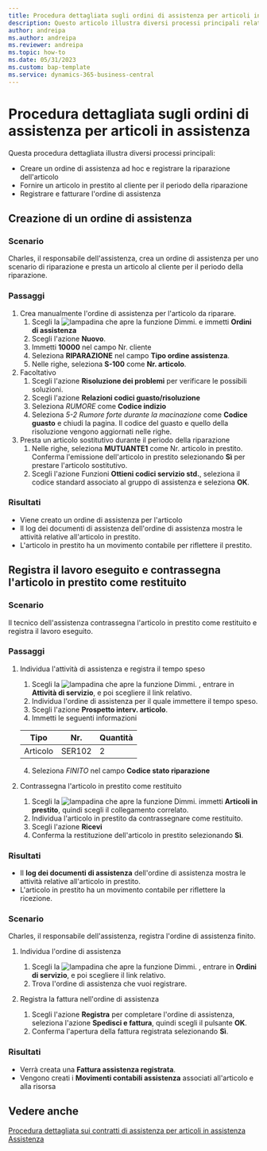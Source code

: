 ```yaml
---
title: Procedura dettagliata sugli ordini di assistenza per articoli in assistenza
description: Questo articolo illustra diversi processi principali relativi ad ordini di assistenza e articoli in assistenza.
author: andreipa
ms.author: andreipa
ms.reviewer: andreipa
ms.topic: how-to
ms.date: 05/31/2023
ms.custom: bap-template
ms.service: dynamics-365-business-central
---
```


# <a name="walkthrough-of-service-orders-for-service-items"></a>Procedura dettagliata sugli ordini di assistenza per articoli in assistenza

Questa procedura dettagliata illustra diversi processi principali:

- Creare un ordine di assistenza ad hoc e registrare la riparazione dell'articolo
- Fornire un articolo in prestito al cliente per il periodo della riparazione
- Registrare e fatturare l'ordine di assistenza
    
## <a name="creating-a-service-order"></a>Creazione di un ordine di assistenza

### <a name="scenario"></a>Scenario

Charles, il responsabile dell'assistenza, crea un ordine di assistenza per uno scenario di riparazione e presta un articolo al cliente per il periodo della riparazione.

### <a name="steps"></a>Passaggi

1. Crea manualmente l'ordine di assistenza per l'articolo da riparare.
   1. Scegli la ![lampadina che apre la funzione Dimmi.](../../media/ui-search/search_small.png "Informazioni sull'operazione che si desidera eseguire") e immetti **Ordini di assistenza**
   2. Scegli l'azione **Nuovo**.
   3. Immetti **10000** nel campo Nr. cliente
   4. Seleziona **RIPARAZIONE** nel campo **Tipo ordine assistenza**.
   5. Nelle righe, seleziona **S-100** come **Nr. articolo**.
2. Facoltativo
   1. Scegli l'azione **Risoluzione dei problemi** per verificare le possibili soluzioni.
   2. Scegli l'azione **Relazioni codici guasto/risoluzione**
   3. Seleziona *RUMORE* come **Codice indizio**
   4. Seleziona *5-2 Rumore forte durante la macinazione* come **Codice guasto** e chiudi la pagina. Il codice del guasto e quello della risoluzione vengono aggiornati nelle righe.
3. Presta un articolo sostitutivo durante il periodo della riparazione
   1. Nelle righe, seleziona **MUTUANTE1** come Nr. articolo in prestito. Conferma l'emissione dell'articolo in prestito selezionando **Sì** per prestare l'articolo sostitutivo. 
   2. Scegli l'azione Funzioni **Ottieni codici servizio std.**, seleziona il codice standard associato al gruppo di assistenza e seleziona **OK**.
   
### <a name="results"></a>Risultati

- Viene creato un ordine di assistenza per l'articolo
- Il log dei documenti di assistenza dell'ordine di assistenza mostra le attività relative all'articolo in prestito.
- L'articolo in prestito ha un movimento contabile per riflettere il prestito.
   

## <a name="register-performed-work-mark-loaner-as-returned"></a>Registra il lavoro eseguito e contrassegna l'articolo in prestito come restituito

### <a name="scenario-1"></a>Scenario

Il tecnico dell'assistenza contrassegna l'articolo in prestito come restituito e registra il lavoro eseguito.

### <a name="steps-1"></a>Passaggi

1. Individua l'attività di assistenza e registra il tempo speso 
   1. Scegli la ![lampadina che apre la funzione Dimmi.](../../media/ui-search/search_small.png "Informazioni sull'operazione che si desidera eseguire") , entrare in **Attività di servizio**, e poi scegliere il link relativo.
   2. Individua l'ordine di assistenza per il quale immettere il tempo speso.
   3. Scegli l'azione **Prospetto interv. articolo**.
   4. Immetti le seguenti informazioni

    |Tipo|Nr.|Quantità|
    |----|---|--------|  
    |Articolo|SER102|2|

   4. Seleziona *FINITO* nel campo **Codice stato riparazione**
    
2. Contrassegna l'articolo in prestito come restituito
   1. Scegli la ![lampadina che apre la funzione Dimmi.](../../media/ui-search/search_small.png "Informazioni sull'operazione che si desidera eseguire") immetti **Articoli in prestito**, quindi scegli il collegamento correlato.
   2. Individua l'articolo in prestito da contrassegnare come restituito.
   3. Scegli l'azione **Ricevi** 
   4. Conferma la restituzione dell'articolo in prestito selezionando **Sì**.
      
### <a name="results-1"></a>Risultati

- Il **log dei documenti di assistenza** dell'ordine di assistenza mostra le attività relative all'articolo in prestito.
- L'articolo in prestito ha un movimento contabile per riflettere la ricezione.


### <a name="scenario-2"></a>Scenario

Charles, il responsabile dell'assistenza, registra l'ordine di assistenza finito.

1. Individua l'ordine di assistenza 
   1. Scegli la ![lampadina che apre la funzione Dimmi.](../../media/ui-search/search_small.png "Informazioni sull'operazione che si desidera eseguire") , entrare in **Ordini di servizio**, e poi scegliere il link relativo.
   2. Trova l'ordine di assistenza che vuoi registrare.

2. Registra la fattura nell'ordine di assistenza
   1. Scegli l'azione **Registra** per completare l'ordine di assistenza, seleziona l'azione **Spedisci e fattura**, quindi scegli il pulsante **OK**.
   2. Conferma l'apertura della fattura registrata selezionando **Sì**. 
### <a name="results-2"></a>Risultati

- Verrà creata una **Fattura assistenza registrata**.
- Vengono creati i **Movimenti contabili assistenza** associati all'articolo e alla risorsa

## <a name="see-also"></a>Vedere anche
[Procedura dettagliata sui contratti di assistenza per articoli in assistenza](service-contract-flow.md)  
[Assistenza](../../service-service.md)
